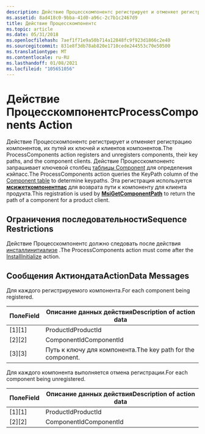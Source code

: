 ```yaml
---
description: Действие Процесскомпонентс регистрирует и отменяет регистрацию компонентов, их путей их ключей и клиентов компонентов.
ms.assetid: 8ad418c0-9bba-41d0-a96c-2c7b1c2467d9
title: Действие Процесскомпонентс
ms.topic: article
ms.date: 05/31/2018
ms.openlocfilehash: 7aef1f71e9a50b714a12848fc9f923d1866c2e40
ms.sourcegitcommit: 831e8f3db78ab820e1710cede244553c70e50500
ms.translationtype: MT
ms.contentlocale: ru-RU
ms.lasthandoff: 01/08/2021
ms.locfileid: "105651056"
---
```

# <a name="processcomponents-action"></a><span data-ttu-id="ee440-103">Действие Процесскомпонентс</span><span class="sxs-lookup"><span data-stu-id="ee440-103">ProcessComponents Action</span></span>

<span data-ttu-id="ee440-104">Действие Процесскомпонентс регистрирует и отменяет регистрацию компонентов, их путей их ключей и клиентов компонентов.</span><span class="sxs-lookup"><span data-stu-id="ee440-104">The ProcessComponents action registers and unregisters components, their key paths, and the component clients.</span></span> <span data-ttu-id="ee440-105">Действие Процесскомпонентс запрашивает ключевой столбец [таблицы Component](component-table.md) для определения кэйпасс.</span><span class="sxs-lookup"><span data-stu-id="ee440-105">The ProcessComponents action queries the KeyPath column of the [Component table](component-table.md) to determine keypaths.</span></span> <span data-ttu-id="ee440-106">Эта регистрация используется [**мсижеткомпонентпас**](/windows/desktop/api/Msi/nf-msi-msigetcomponentpatha) для возврата пути к компоненту для клиента продукта.</span><span class="sxs-lookup"><span data-stu-id="ee440-106">This registration is used by [**MsiGetComponentPath**](/windows/desktop/api/Msi/nf-msi-msigetcomponentpatha) to return the path of a component for a product client.</span></span>

## <a name="sequence-restrictions"></a><span data-ttu-id="ee440-107">Ограничения последовательности</span><span class="sxs-lookup"><span data-stu-id="ee440-107">Sequence Restrictions</span></span>

<span data-ttu-id="ee440-108">Действие Процесскомпонентс должно следовать после действия [инсталлинитиализе](installinitialize-action.md) .</span><span class="sxs-lookup"><span data-stu-id="ee440-108">The ProcessComponents action must come after the [InstallInitialize](installinitialize-action.md) action.</span></span>

## <a name="actiondata-messages"></a><span data-ttu-id="ee440-109">Сообщения Актиондата</span><span class="sxs-lookup"><span data-stu-id="ee440-109">ActionData Messages</span></span>

<span data-ttu-id="ee440-110">Для каждого регистрируемого компонента.</span><span class="sxs-lookup"><span data-stu-id="ee440-110">For each component being registered.</span></span>



| <span data-ttu-id="ee440-111">Поле</span><span class="sxs-lookup"><span data-stu-id="ee440-111">Field</span></span> | <span data-ttu-id="ee440-112">Описание данных действия</span><span class="sxs-lookup"><span data-stu-id="ee440-112">Description of action data</span></span>      |
|-------|---------------------------------|
| <span data-ttu-id="ee440-113">\[1\]</span><span class="sxs-lookup"><span data-stu-id="ee440-113">\[1\]</span></span> | <span data-ttu-id="ee440-114">ProductId</span><span class="sxs-lookup"><span data-stu-id="ee440-114">ProductId</span></span>                       |
| <span data-ttu-id="ee440-115">\[2\]</span><span class="sxs-lookup"><span data-stu-id="ee440-115">\[2\]</span></span> | <span data-ttu-id="ee440-116">ComponentId</span><span class="sxs-lookup"><span data-stu-id="ee440-116">ComponentId</span></span>                     |
| <span data-ttu-id="ee440-117">\[3\]</span><span class="sxs-lookup"><span data-stu-id="ee440-117">\[3\]</span></span> | <span data-ttu-id="ee440-118">Путь к ключу для компонента.</span><span class="sxs-lookup"><span data-stu-id="ee440-118">The key path for the component.</span></span> |



 

<span data-ttu-id="ee440-119">Для каждого компонента выполняется отмена регистрации.</span><span class="sxs-lookup"><span data-stu-id="ee440-119">For each component being unregistered.</span></span>



| <span data-ttu-id="ee440-120">Поле</span><span class="sxs-lookup"><span data-stu-id="ee440-120">Field</span></span> | <span data-ttu-id="ee440-121">Описание данных действия</span><span class="sxs-lookup"><span data-stu-id="ee440-121">Description of action data</span></span> |
|-------|----------------------------|
| <span data-ttu-id="ee440-122">\[1\]</span><span class="sxs-lookup"><span data-stu-id="ee440-122">\[1\]</span></span> | <span data-ttu-id="ee440-123">ProductId</span><span class="sxs-lookup"><span data-stu-id="ee440-123">ProductId</span></span>                  |
| <span data-ttu-id="ee440-124">\[2\]</span><span class="sxs-lookup"><span data-stu-id="ee440-124">\[2\]</span></span> | <span data-ttu-id="ee440-125">ComponentId</span><span class="sxs-lookup"><span data-stu-id="ee440-125">ComponentId</span></span>                |



 

 

 



